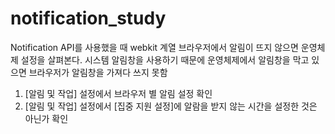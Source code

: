 # notification_study
Notification API를 사용했을 때 webkit 계열 브라우저에서 알림이 뜨지 않으면 운영체제 설정을 살펴본다.
시스템 알림창을 사용하기 때문에 운영체제에서 알림창을 막고 있으면 브라우저가 알림창을 가져다 쓰지 못함

1. [알림 및 작업] 설정에서 브라우저 별 알림 설정 확인
2. [알림 및 작업] 설정에서 [집중 지원 설정]에 알람을 받지 않는 시간을 설정한 것은 아닌가 확인

